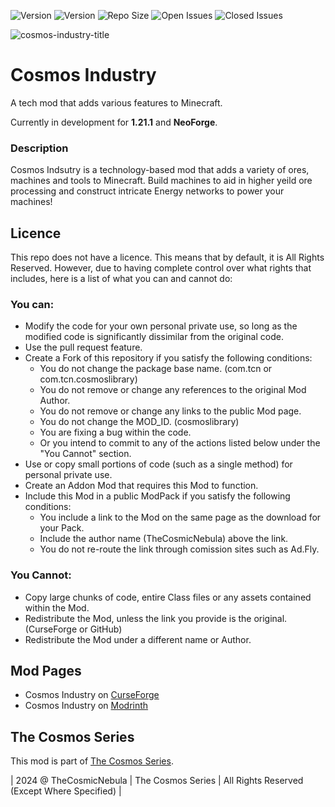 ![Version](https://img.shields.io/badge/VERSION-1.21.1-FF5F1F?style=for-the-badge) ![Version](https://img.shields.io/badge/Loader-NeoForge-ffa835?style=for-the-badge) ![Repo Size](https://img.shields.io/github/repo-size/TheCosmosSeries/CosmosIndustry?label=REPO%20SIZE&style=for-the-badge) ![Open Issues](https://img.shields.io/github/issues/TheCosmosSeries/CosmosIndustry?style=for-the-badge) ![Closed Issues](https://img.shields.io/github/issues-closed/TheCosmosSeries/CosmosIndustry?color=green&style=for-the-badge)

![cosmos-industry-title](https://github.com/user-attachments/assets/5beb709a-59a5-4c25-9f5e-4cdb6c8ceadb)

# Cosmos Industry
A tech mod that adds various features to Minecraft.

Currently in development for **1.21.1** and **NeoForge**.

### Description
Cosmos Indsutry is a technology-based mod that adds a variety of ores, machines and tools to Minecraft. Build machines to aid in higher yeild ore processing and construct intricate Energy networks to power your machines!

## Licence
This repo does not have a licence. This means that by default, it is All Rights Reserved. However, due to having complete control over what rights that includes, here is a list of what you can and cannot do:

### You can:
 - Modify the code for your own personal private use, so long as the modified code is significantly dissimilar from the original code.
 - Use the pull request feature.
 - Create a Fork of this repository if you satisfy the following conditions:
   - You do not change the package base name. (com.tcn or com.tcn.cosmoslibrary)
   - You do not remove or change any references to the original Mod Author.
   - You do not remove or change any links to the public Mod page.
   - You do not change the MOD_ID. (cosmoslibrary)
   - You are fixing a bug within the code.
   - Or you intend to commit to any of the actions listed below under the "You Cannot" section.
 - Use or copy small portions of code (such as a single method) for personal private use.
 - Create an Addon Mod that requires this Mod to function.
 - Include this Mod in a public ModPack if you satisfy the following conditions:
   - You include a link to the Mod on the same page as the download for your Pack.
   - Include the author name (TheCosmicNebula) above the link.
   - You do not re-route the link through comission sites such as Ad.Fly.

### You Cannot:
 - Copy large chunks of code, entire Class files or any assets contained within the Mod.
 - Redistribute the Mod, unless the link you provide is the original. (CurseForge or GitHub)
 - Redistribute the Mod under a different name or Author.

## Mod Pages
- Cosmos Industry on [CurseForge](https://www..curseforge.com/minecraft/mc-mods/cosmos-industry)
- Cosmos Industry on [Modrinth](https://www.modrinth.com/mod/cosmos-industry)


## The Cosmos Series
This mod is part of [The Cosmos Series](https://www.github.com/TheCosmosSeries).

| 2024 @ TheCosmicNebula | The Cosmos Series | All Rights Reserved (Except Where Specified) |
